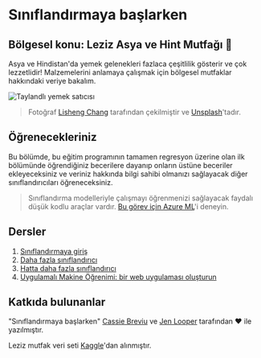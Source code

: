 # Sınıflandırmaya başlarken
## Bölgesel konu: Leziz Asya ve Hint Mutfağı :ramen:

Asya ve Hindistan'da yemek gelenekleri fazlaca çeşitlilik gösterir ve çok lezzetlidir! Malzemelerini anlamaya çalışmak için bölgesel mutfaklar hakkındaki veriye bakalım.

![Taylandlı yemek satıcısı](../images/thai-food.jpg)
> Fotoğraf <a href="https://unsplash.com/@changlisheng?utm_source=unsplash&utm_medium=referral&utm_content=creditCopyText">Lisheng Chang</a> tarafından çekilmiştir ve <a href="https://unsplash.com/s/photos/asian-food?utm_source=unsplash&utm_medium=referral&utm_content=creditCopyText">Unsplash</a>'tadır.

## Öğrenecekleriniz

Bu bölümde, bu eğitim programının tamamen regresyon üzerine olan ilk bölümünde öğrendiğiniz becerilere dayanıp onların üstüne beceriler ekleyeceksiniz ve veriniz hakkında bilgi sahibi olmanızı sağlayacak diğer sınıflandırıcıları öğreneceksiniz.

> Sınıflandırma modelleriyle çalışmayı öğrenmenizi sağlayacak faydalı düşük kodlu araçlar vardır. [Bu görev için Azure ML](https://docs.microsoft.com/learn/modules/create-classification-model-azure-machine-learning-designer/?WT.mc_id=academic-77952-leestott)'i deneyin.

## Dersler

1. [Sınıflandırmaya giriş](../1-Introduction/translations/README.tr.md)
2. [Daha fazla sınıflandırıcı](../2-Classifiers-1/translations/README.tr.md)
3. [Hatta daha fazla sınıflandırıcı](../3-Classifiers-2/translations/README.tr.md)
4. [Uygulamalı Makine Öğrenimi: bir web uygulaması oluşturun](../4-Applied/translations/README.tr.md)
## Katkıda bulunanlar

"Sınıflandırmaya başlarken" [Cassie Breviu](https://www.twitter.com/cassieview) ve [Jen Looper](https://www.twitter.com/jenlooper) tarafından :hearts: ile yazılmıştır.

Leziz mutfak veri seti [Kaggle](https://www.kaggle.com/hoandan/asian-and-indian-cuisines)'dan alınmıştır.
